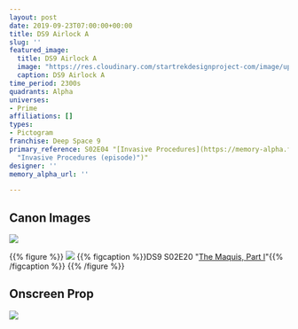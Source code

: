 ```yaml
---
layout: post
date: 2019-09-23T07:00:00+00:00
title: DS9 Airlock A
slug: ''
featured_image:
  title: DS9 Airlock A
  image: "https://res.cloudinary.com/startrekdesignproject-com/image/upload/v1569287005/DS9AirlockA.png"
  caption: DS9 Airlock A
time_period: 2300s
quadrants: Alpha
universes:
- Prime
affiliations: []
types:
- Pictogram
franchise: Deep Space 9
primary_reference: S02E04 "[Invasive Procedures](https://memory-alpha.fandom.com/wiki/Invasive_Procedures
  "Invasive Procedures (episode)")"
designer: ''
memory_alpha_url: ''

---
```

## Canon Images

![](https://res.cloudinary.com/startrekdesignproject-com/image/upload/v1569287005/DS9AirlockA_Invasive-procedures1.jpg)

{{% figure %}}
![](https://res.cloudinary.com/startrekdesignproject-com/image/upload/v1569287005/DS9AirlockA_TheMaquis1.jpg) {{% figcaption %}}DS9 S02E20 "[The Maquis, Part I](https://memory-alpha.fandom.com/wiki/The_Maquis,_Part_I "The Maquis, Part I (episode)")"{{% /figcaption %}} {{% /figure %}}

## Onscreen Prop

![](https://res.cloudinary.com/startrekdesignproject-com/image/upload/v1569287005/DS9_AirlockA_Prop.jpg)